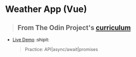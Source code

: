 # Weather App (Vue)

> ## From The Odin Project's [curriculum](https://www.theodinproject.com/lessons/weather-app)

- [Live Demo](https://igorashs.github.io/vue-weather-app/) :shipit:
  > Practice: API|async/await|promises
